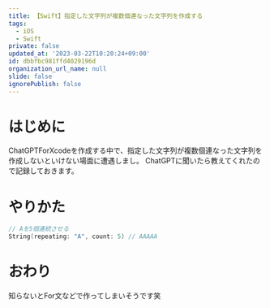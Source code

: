 ```yaml
---
title: 【Swift】指定した文字列が複数個連なった文字列を作成する
tags:
  - iOS
  - Swift
private: false
updated_at: '2023-03-22T10:20:24+09:00'
id: dbbfbc981ffd4029196d
organization_url_name: null
slide: false
ignorePublish: false
---
```

# はじめに
ChatGPTForXcodeを作成する中で、指定した文字列が複数個連なった文字列を作成しないといけない場面に遭遇しまし。
ChatGPTに聞いたら教えてくれたので記録しておきます。

# やりかた
```swift
// Aを5個連続させる
String(repeating: "A", count: 5) // AAAAA
```

# おわり
知らないとFor文などで作ってしまいそうです笑
